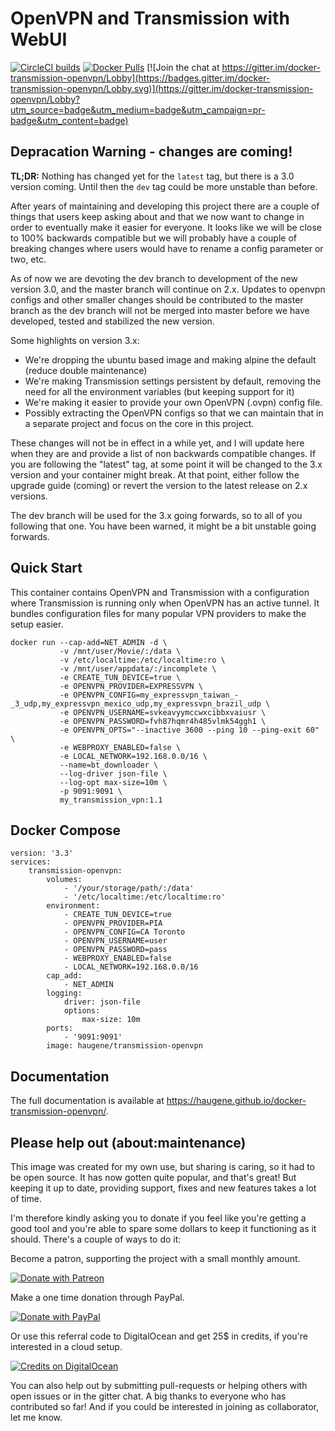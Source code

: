 # OpenVPN and Transmission with WebUI

[![CircleCI builds](https://img.shields.io/circleci/build/github/haugene/docker-transmission-openvpn)](https://circleci.com/gh/haugene/docker-transmission-openvpn)
[![Docker Pulls](https://img.shields.io/docker/pulls/haugene/transmission-openvpn.svg)](https://hub.docker.com/r/haugene/transmission-openvpn/)
[![Join the chat at https://gitter.im/docker-transmission-openvpn/Lobby](https://badges.gitter.im/docker-transmission-openvpn/Lobby.svg)](https://gitter.im/docker-transmission-openvpn/Lobby?utm_source=badge&utm_medium=badge&utm_campaign=pr-badge&utm_content=badge)

## Depracation Warning - changes are coming!

**TL;DR:** Nothing has changed yet for the `latest` tag, but there is a 3.0 version coming. Until then the `dev` tag could be more unstable than before.

After years of maintaining and developing this project there are a couple of things that users keep asking about and that
we now want to change in order to eventually make it easier for everyone.
It looks like we will be close to 100% backwards compatible but we will probably have a couple of breaking changes where users would have to rename a config parameter or two, etc.

As of now we are devoting the dev branch to development of the new version 3.0, and the master branch will continue on 2.x.
Updates to openvpn configs and other smaller changes should be contributed to the master branch as the dev branch will not be merged into master before we have developed, tested and stabilized the new version.

Some highlights on version 3.x:
* We're dropping the ubuntu based image and making alpine the default (reduce double maintenance)
* We're making Transmission settings persistent by default, removing the need for all the environment variables (but keeping support for it)
* We're making it easier to provide your own OpenVPN (.ovpn) config file.
* Possibly extracting the OpenVPN configs so that we can maintain that in a separate project and focus on the core in this project.

These changes will not be in effect in a while yet, and I will update here when they are and provide a list of non backwards compatible changes.
If you are following the "latest" tag, at some point it will be changed to the 3.x version and your container might break. At that point, either follow the
upgrade guide (coming) or revert the version to the latest release on 2.x versions.

The dev branch will be used for the 3.x going forwards, so to all of you following that one. You have been warned, it might be a bit unstable going forwards.

## Quick Start

This container contains OpenVPN and Transmission with a configuration
where Transmission is running only when OpenVPN has an active tunnel.
It bundles configuration files for many popular VPN providers to make the setup easier.

```
docker run --cap-add=NET_ADMIN -d \
           -v /mnt/user/Movie/:/data \
           -v /etc/localtime:/etc/localtime:ro \
           -v /mnt/user/appdata/:/incomplete \
           -e CREATE_TUN_DEVICE=true \
           -e OPENVPN_PROVIDER=EXPRESSVPN \
           -e OPENVPN_CONFIG=my_expressvpn_taiwan_-_3_udp,my_expressvpn_mexico_udp,my_expressvpn_brazil_udp \
           -e OPENVPN_USERNAME=svkeavyymccwxcibbxvaiusr \
           -e OPENVPN_PASSWORD=fvh87hqmr4h485vlmk54ggh1 \
           -e OPENVPN_OPTS="--inactive 3600 --ping 10 --ping-exit 60" \
           -e WEBPROXY_ENABLED=false \
           -e LOCAL_NETWORK=192.168.0.0/16 \
           --name=bt_downloader \
           --log-driver json-file \
           --log-opt max-size=10m \
           -p 9091:9091 \
           my_transmission_vpn:1.1
```

## Docker Compose
```
version: '3.3'
services:
    transmission-openvpn:
        volumes:
            - '/your/storage/path/:/data'
            - '/etc/localtime:/etc/localtime:ro'
        environment:
            - CREATE_TUN_DEVICE=true
            - OPENVPN_PROVIDER=PIA
            - OPENVPN_CONFIG=CA Toronto
            - OPENVPN_USERNAME=user
            - OPENVPN_PASSWORD=pass
            - WEBPROXY_ENABLED=false
            - LOCAL_NETWORK=192.168.0.0/16
        cap_add:
            - NET_ADMIN
        logging:
            driver: json-file
            options:
                max-size: 10m
        ports:
            - '9091:9091'
        image: haugene/transmission-openvpn
```

## Documentation
The full documentation is available at https://haugene.github.io/docker-transmission-openvpn/.

## Please help out (about:maintenance)
This image was created for my own use, but sharing is caring, so it had to be open source.
It has now gotten quite popular, and that's great! But keeping it up to date, providing support, fixes
and new features takes a lot of time.

I'm therefore kindly asking you to donate if you feel like you're getting a good tool
and you're able to spare some dollars to keep it functioning as it should. There's a couple of ways to do it:

Become a patron, supporting the project with a small monthly amount.

[![Donate with Patreon](images/patreon.png)](https://www.patreon.com/haugene)

Make a one time donation through PayPal.

[![Donate with PayPal](https://img.shields.io/badge/Donate-PayPal-green.svg)](https://www.paypal.com/cgi-bin/webscr?cmd=_s-xclick&hosted_button_id=73XHRSK65KQYC)

Or use this referral code to DigitalOcean and get 25$ in credits, if you're interested in a cloud setup.

[![Credits on DigitalOcean](images/digitalocean.png)](https://m.do.co/c/ca994f1552bc)

You can also help out by submitting pull-requests or helping others with
open issues or in the gitter chat. A big thanks to everyone who has contributed so far!
And if you could be interested in joining as collaborator, let me know.
